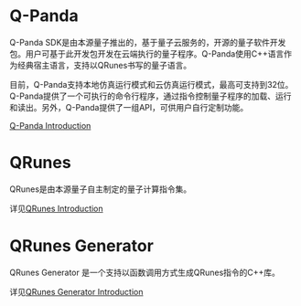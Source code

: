 # Q-Panda
Q-Panda SDK是由本源量子推出的，基于量子云服务的，开源的量子软件开发包。用户可基于此开发包开发在云端执行的量子程序。Q-Panda使用C++语言作为经典宿主语言，支持以QRunes书写的量子语言。

目前，Q-Panda支持本地仿真运行模式和云仿真运行模式，最高可支持到32位。Q-Panda提供了一个可执行的命令行程序，通过指令控制量子程序的加载、运行和读出。另外，Q-Panda提供了一组API，可供用户自行定制功能。

[Q-Panda Introduction](https://github.com/OriginQ/Q-Panda/blob/master/QPandaSDK/README.md)

# QRunes

QRunes是由本源量子自主制定的量子计算指令集。

详见[QRunes Introduction](https://github.com/OriginQ/Q-Panda/blob/master/QRunes/README.md)

# QRunes Generator

QRunes Generator 是一个支持以函数调用方式生成QRunes指令的C++库。

详见[QRunes Generator Introduction](https://github.com/OriginQ/Q-Panda/blob/master/QRunesGenerator/README.md)
